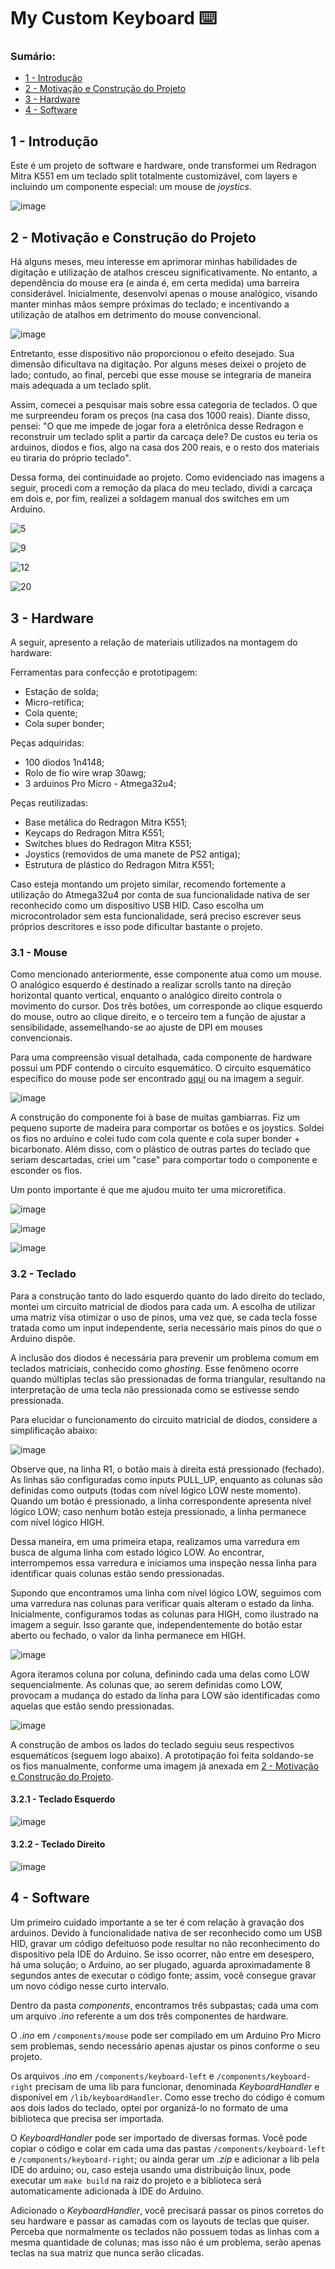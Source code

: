# My Custom Keyboard ⌨️

### Sumário:
- [1 - Introdução](#1---introdução)
- [2 - Motivação e Construção do Projeto](#2---motivação-e-construção-do-projeto)
- [3 - Hardware](#3---hardware)
- [4 - Software](#4---software)

## 1 - Introdução

Este é um projeto de software e hardware, onde transformei um Redragon Mitra K551 em um teclado split totalmente customizável, com layers e incluindo um componente especial: um mouse de _joystics_.

![image](https://github.com/PauloIVM/my-custom-keyboard/assets/59659732/e9e20eb4-6c2c-4bad-bd4b-35b1f91c0921)

## 2 - Motivação e Construção do Projeto

Há alguns meses, meu interesse em aprimorar minhas habilidades de digitação e utilização de atalhos cresceu significativamente. No entanto, a dependência do mouse era (e ainda é, em certa medida) uma barreira considerável. Inicialmente, desenvolvi apenas o mouse analógico, visando manter minhas mãos sempre próximas do teclado; e incentivando a utilização de atalhos em detrimento do mouse convencional.

![image](https://github.com/PauloIVM/my-custom-keyboard/assets/59659732/aee006d4-4c1e-4a40-a4d0-c1c7c63bddaf)

Entretanto, esse dispositivo não proporcionou o efeito desejado. Sua dimensão dificultava na digitação. Por alguns meses deixei o projeto de lado; contudo, ao final, percebi que esse mouse se integraria de maneira mais adequada a um teclado split.

Assim, comecei a pesquisar mais sobre essa categoria de teclados. O que me surpreendeu foram os preços (na casa dos 1000 reais). Diante disso, pensei: "O que me impede de jogar fora a eletrônica desse Redragon e reconstruir um teclado split a partir da carcaça dele? De custos eu teria os arduinos, diodos e fios, algo na casa dos 200 reais, e o resto dos materiais eu tiraria do próprio teclado".

Dessa forma, dei continuidade ao projeto. Como evidenciado nas imagens a seguir, procedi com a remoção da placa do meu teclado, dividi a carcaça em dois e, por fim, realizei a soldagem manual dos switches em um Arduino.

![5](https://github.com/PauloIVM/my-custom-keyboard/assets/59659732/0fd848ed-57b7-4765-a498-79e50013f8d8)

![9](https://github.com/PauloIVM/my-custom-keyboard/assets/59659732/9fd293bc-f831-409d-8edb-e9a7e9b35a38)

![12](https://github.com/PauloIVM/my-custom-keyboard/assets/59659732/8dfde9fe-4ff4-49ca-bdb3-31ee560ed2f3)

![20](https://github.com/PauloIVM/my-custom-keyboard/assets/59659732/c3cea75e-0690-45f5-bbdb-cb2691cca659)

## 3 - Hardware

A seguir, apresento a relação de materiais utilizados na montagem do hardware:

Ferramentas para confecção e prototipagem:
- Estação de solda;
- Micro-retífica;
- Cola quente;
- Cola super bonder;

Peças adquiridas:
- 100 diodos 1n4148;
- Rolo de fio wire wrap 30awg;
- 3 arduinos Pro Micro - Atmega32u4;

Peças reutilizadas:
- Base metálica do Redragon Mitra K551;
- Keycaps do Redragon Mitra K551;
- Switches blues do Redragon Mitra K551;
- Joystics (removidos de uma manete de PS2 antiga);
- Estrutura de plástico do Redragon Mitra K551;

Caso esteja montando um projeto similar, recomendo fortemente a utilização do Atmega32u4 por conta de sua funcionalidade nativa de ser reconhecido como um dispositivo USB HID. Caso escolha um microcontrolador sem esta funcionalidade, será preciso escrever seus próprios descritores e isso pode dificultar bastante o projeto.

### 3.1 - Mouse


Como mencionado anteriormente, esse componente atua como um mouse. O analógico esquerdo é destinado a realizar scrolls tanto na direção horizontal quanto vertical, enquanto o analógico direito controla o movimento do cursor. Dos três botões, um corresponde ao clique esquerdo do mouse, outro ao clique direito, e o terceiro tem a função de ajustar a sensibilidade, assemelhando-se ao ajuste de DPI em mouses convencionais.

Para uma compreensão visual detalhada, cada componente de hardware possui um PDF contendo o circuito esquemático. O circuito esquemático específico do mouse pode ser encontrado [aqui](https://github.com/PauloIVM/my-custom-keyboard/blob/master/components/mouse/schematic.pdf) ou na imagem a seguir.

![image](https://github.com/PauloIVM/my-custom-keyboard/assets/59659732/32c7e92b-7c6c-4cf5-81fb-abe280bd29d5)

A construção do componente foi à base de muitas gambiarras. Fiz um pequeno suporte de madeira para comportar os botões e os joystics. Soldei os fios no arduino e colei tudo com cola quente e cola super bonder + bicarbonato. Além disso, com o plástico de outras partes do teclado que seriam descartadas, criei um "case" para comportar todo o componente e esconder os fios.

Um ponto importante é que me ajudou muito ter uma microretífica.

![image](https://github.com/PauloIVM/my-custom-keyboard/assets/59659732/ba36725c-196f-4b5b-ae77-f2a70d3f7711)

![image](https://github.com/PauloIVM/my-custom-keyboard/assets/59659732/8ea4626b-1666-4587-9f3c-a52034dbadba)

![image](https://github.com/PauloIVM/my-custom-keyboard/assets/59659732/0f9629cb-4dca-4c3a-8606-24b883370142)

### 3.2 - Teclado

Para a construção tanto do lado esquerdo quanto do lado direito do teclado, montei um circuito matricial de diodos para cada um. A escolha de utilizar uma matriz visa otimizar o uso de pinos, uma vez que, se cada tecla fosse tratada como um input independente, seria necessário mais pinos do que o Arduino dispõe.

A inclusão dos diodos é necessária para prevenir um problema comum em teclados matriciais, conhecido como _ghosting_. Esse fenômeno ocorre quando múltiplas teclas são pressionadas de forma triangular, resultando na interpretação de uma tecla não pressionada como se estivesse sendo pressionada.

Para elucidar o funcionamento do circuito matricial de diodos, considere a simplificação abaixo:

![image](https://github.com/PauloIVM/my-custom-keyboard/assets/59659732/32c253bc-aadf-4dfe-8333-4b0b2693ed7d)


Observe que, na linha R1, o botão mais à direita está pressionado (fechado). As linhas são configuradas como inputs PULL_UP, enquanto as colunas são definidas como outputs (todas com nível lógico LOW neste momento). Quando um botão é pressionado, a linha correspondente apresenta nível lógico LOW; caso nenhum botão esteja pressionado, a linha permanece com nível lógico HIGH.

Dessa maneira, em uma primeira etapa, realizamos uma varredura em busca de alguma linha com estado lógico LOW. Ao encontrar, interrompemos essa varredura e iniciamos uma inspeção nessa linha para identificar quais colunas estão sendo pressionadas.

Supondo que encontramos uma linha com nível lógico LOW, seguimos com uma varredura nas colunas para verificar quais alteram o estado da linha. Inicialmente, configuramos todas as colunas para HIGH, como ilustrado na imagem a seguir. Isso garante que, independentemente do botão estar aberto ou fechado, o valor da linha permanece em HIGH.

![image](https://github.com/PauloIVM/my-custom-keyboard/assets/59659732/dbd4582f-3a57-474d-a48c-b180a10238ba)

Agora iteramos coluna por coluna, definindo cada uma delas como LOW sequencialmente. As colunas que, ao serem definidas como LOW, provocam a mudança do estado da linha para LOW são identificadas como aquelas que estão sendo pressionadas.

![image](https://github.com/PauloIVM/my-custom-keyboard/assets/59659732/a9aa27f3-0733-4571-9610-cbce00f3d56e)

A construção de ambos os lados do teclado seguiu seus respectivos esquemáticos (seguem logo abaixo). A prototipação foi feita soldando-se os fios manualmente, conforme uma imagem já anexada em [2 - Motivação e Construção do Projeto](#2---motivação-e-construção-do-projeto).

#### 3.2.1 - Teclado Esquerdo

![image](https://github.com/PauloIVM/my-custom-keyboard/assets/59659732/c116f7cd-754f-46b1-9c5a-7c60562bea03)

#### 3.2.2 - Teclado Direito

![image](https://github.com/PauloIVM/my-custom-keyboard/assets/59659732/4b28bf3e-3866-454b-8ad3-f744b0947da3)

## 4 - Software

Um primeiro cuidado importante a se ter é com relação à gravação dos arduinos. Devido à funcionalidade nativa de ser reconhecido como um USB HID, gravar um código defeituoso pode resultar no não reconhecimento do dispositivo pela IDE do Arduino. Se isso ocorrer, não entre em desespero, há uma solução; o Arduino, ao ser plugado, aguarda aproximadamente 8 segundos antes de executar o código fonte; assim, você consegue gravar um novo código nesse curto intervalo.

Dentro da pasta _components_, encontramos três subpastas; cada uma com um arquivo _.ino_ referente a um dos três componentes de hardware.

O _.ino_ em `/components/mouse` pode ser compilado em um Arduino Pro Micro sem problemas, sendo necessário apenas ajustar os pinos conforme o seu projeto.

Os arquivos _.ino_ em `/components/keyboard-left` e `/components/keyboard-right` precisam de uma lib para funcionar, denominada _KeyboardHandler_ e disponível em `/lib/keyboardHandler`. Como esse trecho do código é comum aos dois lados do teclado, optei por organizá-lo no formato de uma biblioteca que precisa ser importada.

O _KeyboardHandler_ pode ser importado de diversas formas. Você pode copiar o código e colar em cada uma das pastas `/components/keyboard-left` e `/components/keyboard-right`; ou ainda gerar um _.zip_ e adicionar a lib pela IDE do arduino; ou, caso esteja usando uma distribuição linux, pode executar um `make build` na raiz do projeto e a biblioteca será automaticamente adicionada à IDE do Arduino.

Adicionado o _KeyboardHandler_, você precisará passar os pinos corretos do seu hardware e passar as camadas com os layouts de teclas que quiser. Perceba que normalmente os teclados não possuem todas as linhas com a mesma quantidade de colunas; mas isso não é um problema, serão apenas teclas na sua matriz que nunca serão clicadas.

